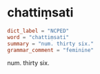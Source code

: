 # chattiṃsati

``` toml
dict_label = "NCPED"
word = "chattiṃsati"
summary = "num. thirty six."
grammar_comment = "feminine"
```

num. thirty six.

